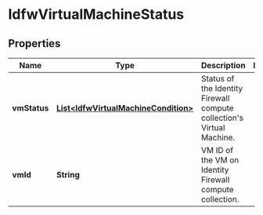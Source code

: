 # IdfwVirtualMachineStatus

## Properties
Name | Type | Description | Notes
------------ | ------------- | ------------- | -------------
**vmStatus** | [**List&lt;IdfwVirtualMachineCondition&gt;**](IdfwVirtualMachineCondition.md) | Status of the Identity Firewall compute collection&#x27;s Virtual Machine.  | 
**vmId** | **String** | VM ID of the VM on Identity Firewall compute collection.  | 
